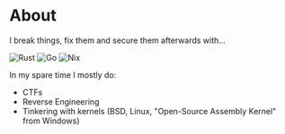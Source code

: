 # About
I break things, fix them and secure them afterwards with...

![Rust](https://img.shields.io/badge/rust-%23000000.svg?style=for-the-badge&logo=rust&logoColor=white) ![Go](https://img.shields.io/badge/go-%2300ADD8.svg?style=for-the-badge&logo=go&logoColor=white) ![Nix](https://img.shields.io/badge/NIX-5277C3.svg?style=for-the-badge&logo=NixOS&logoColor=white)

In my spare time I mostly do:

* CTFs
* Reverse Engineering
* Tinkering with kernels (BSD, Linux, "Open-Source Assembly Kernel" from Windows)
